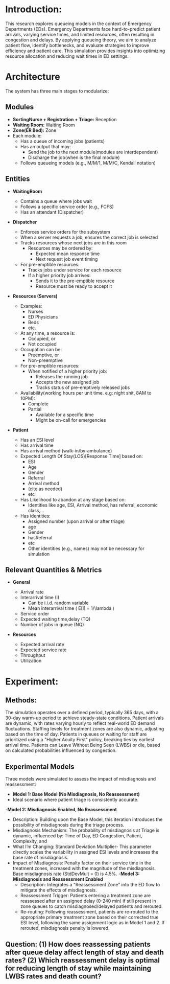 # Introduction:

This research explores queueing models in the context of Emergency Departments (EDs). Emergency Departments face hard-to-predict patient arrivals, varying service times, and limited resources, often resulting in congestion and delays. By applying queueing theory, we aim to analyze patient flow, identify bottlenecks, and evaluate strategies to improve efficiency and patient care. This simulation provides insights into optimizing resource allocation and reducing wait times in ED settings.  

# Architecture
The system has three main stages to modularize: 
## Modules

- **SortingNurse + Registration + Triage:** Reception
- **Waiting Room:** Waiting Room
- **Zone(ER Bed):** Zone
- Each module:
    - Has a queue of incoming jobs (patients)
    - Has an output that may:
        - Send the job to the next module(modules are interdependent)
        - Discharge the job(when is the final module) 
    - Follows queueing models (e.g., M/M/1, M/M/C, Kendall notation)

## Entities

- **WaitingRoom**
    - Contains a queue where jobs wait
    - Follows a specific service order (e.g., FCFS)
    - Has an attendant (Dispatcher)
- **Dispatcher**
    - Enforces service orders for the subsystem
    - When a server requests a job, ensures the correct job is selected
    - Tracks resources whose next jobs are in this room
        - Resources may be ordered by:
            - Expected mean response time
            - Next request job event timing
    - For pre-emptible resources:
        - Tracks jobs under service for each resource
        - If a higher priority job arrives:
            - Sends it to the pre-emptible resource
            - Resource must be ready to accept it

- **Resources (Servers)**
    - Examples:
        - Nurses
        - ED Physicians
        - Beds
        - etc.
    - At any time, a resource is:
        - Occupied, or
        - Not occupied
    - Occupation can be:
        - Preemptive, or
        - Non-preemptive
    - For pre-emptible resources:
        - When notified of a higher priority job:
            - Releases the running job
            - Accepts the new assigned job
            - Tracks status of pre-emptively released jobs
    - Availability(working hours per unit time. e.g: night shit, 8AM to 10PM):
        - Complete
        - Partial
            - Available for a specific time
            - Might be on-call for emergencies

- **Patient**
    - Has an ESI level
    - Has arrival time
    - Has arrival method (walk-in/by-ambulance)
    - Expected Length Of Stay(LOS)[Response Time] based on:
        - ESI
        - Age
        - Gender
        - Referral
        - Arrival method
        - (cite as needed)
        - etc
    - Has Likelihood to abandon at any stage based on:
        - Identities like age, ESI, Arrival method, has referral, economic class,...
    - Has identities:
        - Assigned number (upon arrival or after triage)
        - age
        - Gender
        - hasReferral
        - etc
        - Other identities (e.g., names) may not be necessary for simulation

## Relevant Quantities & Metrics

- **General**
    - Arrival rate
    - Interarrival time (I)
        - Can be i.i.d. random variable
        - Mean interarrival time \( E[I] = 1/\lambda \)
    - Service order
    - Expected waiting time,delay (TQ)
    - Number of jobs in queue (NQ)

- **Resources**
    - Expected arrival rate
    - Expected service rate
    - Throughput
    - Utilization



# Experiment:
## Methods:
The simulation operates over a defined period, typically 365 days, with a 30-day warm-up period to achieve steady-state conditions. Patient arrivals are dynamic, with rates varying hourly to reflect real-world ED demand fluctuations. Staffing levels for treatment zones are also dynamic, adjusting based on the time of day. Patients in queues or waiting for staff are prioritized using a "Higher Acuity First" policy, breaking ties by earliest arrival time. Patients can Leave Without Being Seen (LWBS) or die, based on calculated probabilities influenced by congestion.

## Experimental Models
Three models were simulated to assess the impact of misdiagnosis and reassessment:

- **Model 1: Base Model (No Misdiagnosis, No Reassessment)**
- Ideal scenario where patient triage is consistently accurate. 

-**Model 2: Misdiagnosis Enabled, No Reassessment**
- Description: Building upon the Base Model, this iteration introduces the possibility of misdiagnosis during the triage process.
- Misdiagnosis Mechanism: The probability of misdiagnosis at Triage is dynamic, influenced by: Time of Day, ED Congestion, Patient, Complexity, and
- What I’m Changing: Standard Deviation Multiplier-  This parameter directly scales the variability in assigned ESI levels and increases the base rate of misdiagnosis.
- Impact of Misdiagnosis: Penalty factor on their service time in the treatment zones, increased with the magnitude of the misdiagnosis. Base misdiagnosis rate (StdDevMult = 0) is 4.5%.
-**Model 3: Misdiagnosis and Reassessment Enabled**
  - Description: Integrates a "Reassessment Zone" into the ED flow to mitigate the effects of misdiagnosis.
  - Reassessment Trigger: Patients entering a treatment zone are reassessed after an assigned delay (0-240 min) if still present in zone queues to catch misdiagnosed/delayed patients and rerouted.
  - Re-routing: Following reassessment, patients are re-routed to the appropriate primary treatment zone based on their corrected true ESI level, following the same assignment logic as in Model 1 and 2. If rerouted, misdiagnosis penalty is lowered. 

## Question: (1) How does reassessing patients after queue delay affect length of stay and death rates? (2) Which reassessment delay is optimal for reducing length of stay while maintaining LWBS rates and death count?


